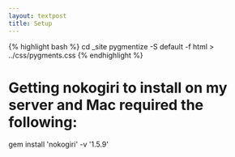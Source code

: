 ```yaml
---
layout: textpost
title: Setup
---
```


{% highlight bash %}
cd _site
pygmentize -S default -f html > ../css/pygments.css
{% endhighlight %}

# Getting nokogiri to install on my server and Mac required the following:
gem install 'nokogiri' -v  '1.5.9'
